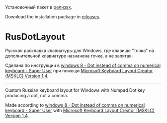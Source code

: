 Установочный пакет в [релизах](https://github.com/native-api/RusDotLayout/releases).

Download the installation package in [releases](https://github.com/native-api/RusDotLayout/releases).

# RusDotLayout

Русская раскладка клавиатуры для Windows, где клавише "точка" на дополнительной клавиатуре назначена точка, а не запятая.

Сделана по инструкции в [windows 8 - Dot instead of comma on numerical keyboard - Super User](https://superuser.com/questions/747250/dot-instead-of-comma-on-numerical-keyboard/1517192#1517192)
при помощи [Microsoft Keyboard Layout Creator (MSKLC) Version 1.4](https://www.microsoft.com/en-us/download/details.aspx?id=102134).

---

Custom Russian keyboard layout for Windows with Numpad Dot key producing a dot, not a comma.

Made according to [windows 8 - Dot instead of comma on numerical keyboard - Super User](https://superuser.com/questions/747250/dot-instead-of-comma-on-numerical-keyboard/1517192#1517192)
with [Microsoft Keyboard Layout Creator (MSKLC) Version 1.4](https://www.microsoft.com/en-us/download/details.aspx?id=102134).
